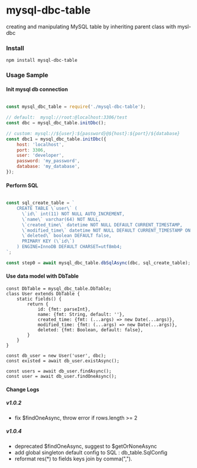 
# mysql-dbc-table

creating and manipulating MySQL table by inheriting parent class<DbTable> with mysl-dbc

### Install

```shell
npm install mysql-dbc-table
```


### Usage Sample

#### Init mysql db connection

```javascript

const mysql_dbc_table = require('./mysql-dbc-table');

// default:  mysql://root:@localhost:3306/test
const dbc = mysql_dbc_table.initDbc();

// custom: mysql://${user}:${password}@${host}:${port}/${database}
const dbc1 = mysql_dbc_table.initDbc({
    host: 'localhost',
    port: 3306,
    user: 'developer',
    password: 'my_password',
    database: 'my_database',
});

```

#### Perform SQL

```javascript

const sql_create_table = `
    CREATE TABLE \`user\` (
      \`id\` int(11) NOT NULL AUTO_INCREMENT,
      \`name\` varchar(64) NOT NULL,
      \`created_time\` datetime NOT NULL DEFAULT CURRENT_TIMESTAMP,
      \`modified_time\` datetime NOT NULL DEFAULT CURRENT_TIMESTAMP ON UPDATE CURRENT_TIMESTAMP,
      \`deleted\` boolean DEFAULT false,
      PRIMARY KEY (\`id\`)
    ) ENGINE=InnoDB DEFAULT CHARSET=utf8mb4;
`;

const step0 = await mysql_dbc_table.dbSqlAsync(dbc, sql_create_table);

```

#### Use data model with DbTable
```
const DbTable = mysql_dbc_table.DbTable;
class User extends DbTable {
    static fields() {
        return {
            id: {fmt: parseInt},
            name: {fmt: String, default: ''},
            created_time: {fmt: (...args) => new Date(...args)},
            modified_time: {fmt: (...args) => new Date(...args)},
            deleted: {fmt: Boolean, default: false},
        }
    }
}

const db_user = new User('user', dbc);
const existed = await db_user.existAsync();

const users = await db_user.findAsync();
const user = await db_user.findOneAsync();
```

#### Change Logs

##### v1.0.2

- fix $findOneAsync, throw error if rows.length >= 2

##### v1.0.4

- deprecated $findOneAsync, suggest to $getOrNoneAsync
- add global singleton default config to SQL : db_table.SqlConfig
- reformat res(*) to fields keys join by comma(",").


